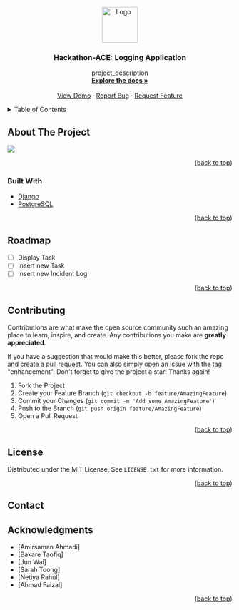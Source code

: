 <div id="top"></div>
<!--
*** Thanks for checking out the Best-README-Template. If you have a suggestion
*** that would make this better, please fork the repo and create a pull request
*** or simply open an issue with the tag "enhancement".
*** Don't forget to give the project a star!
*** Thanks again! Now go create something AMAZING! :D
-->



<!-- PROJECT SHIELDS -->
<!--
*** I'm using markdown "reference style" links for readability.
*** Reference links are enclosed in brackets [ ] instead of parentheses ( ).
*** See the bottom of this document for the declaration of the reference variables
*** for contributors-url, forks-url, etc. This is an optional, concise syntax you may use.
*** https://www.markdownguide.org/basic-syntax/#reference-style-links
-->
<!-- [![Contributors][contributors-shield]][contributors-url]
[![Forks][forks-shield]][forks-url]
[![Stargazers][stars-shield]][stars-url]
[![Issues][issues-shield]][issues-url]
[![MIT License][license-shield]][license-url]
[![LinkedIn][linkedin-shield]][linkedin-url] -->



<!-- PROJECT LOGO -->
<br />
<div align="center">
  <a href="https://github.com/">
    <img src="https://example.com/" alt="Logo" width="80" height="80">
  </a>

<h3 align="center">Hackathon-ACE: Logging Application</h3>

  <p align="center">
    project_description
    <br />
    <a href="https://github.com/"><strong>Explore the docs »</strong></a>
    <br />
    <br />
    <a href="https://github.com/">View Demo</a>
    ·
    <a href="https://github.com//issues">Report Bug</a>
    ·
    <a href="https://github.com//issues">Request Feature</a>
  </p>
</div>



<!-- TABLE OF CONTENTS -->
<details>
  <summary>Table of Contents</summary>
  <ol>
    <li>
      <a href="#about-the-project">About The Project</a>
      <ul>
        <li><a href="#built-with">Built With</a></li>
      </ul>
    </li>
    <li>
      <a href="#getting-started">Getting Started</a>
      <ul>
        <li><a href="#prerequisites">Prerequisites</a></li>
        <li><a href="#installation">Installation</a></li>
      </ul>
    </li>
    <li><a href="#usage">Usage</a></li>
    <li><a href="#roadmap">Roadmap</a></li>
    <li><a href="#contributing">Contributing</a></li>
    <li><a href="#license">License</a></li>
    <li><a href="#contact">Contact</a></li>
    <li><a href="#acknowledgments">Acknowledgments</a></li>
  </ol>
</details>



<!-- ABOUT THE PROJECT -->
## About The Project

![](https://dummyimage.com/750x400/000/ffffff)

<!-- Here's a blank template to get started: To avoid retyping too much info. Do a search and replace with your text editor for the following: `github_username`, `repo_name`, `twitter_handle`, `linkedin_username`, `email_client`, `email`, `project_title`, `project_description` -->

<p align="right">(<a href="#top">back to top</a>)</p>



### Built With

* [Django](https://www.djangoproject.com/)
* [PostgreSQL](https://www.postgresql.org/)

<p align="right">(<a href="#top">back to top</a>)</p>



<!-- GETTING STARTED -->
<!-- ## Getting Started

This is an example of how you may give instructions on setting up your project locally.
To get a local copy up and running follow these simple example steps.

### Prerequisites

This is an example of how to list things you need to use the software and how to install them.
* npm
  ```sh
  npm install npm@latest -g
  ```

### Installation

1. Get a free API Key at [https://example.com](https://example.com)
2. Clone the repo
   ```sh
   git clone https://github.com/.git
   ```
3. Install NPM packages
   ```sh
   npm install
   ```
4. Enter your API in `config.js`
   ```js
   const API_KEY = 'ENTER YOUR API';
   ```

<p align="right">(<a href="#top">back to top</a>)</p> -->



<!-- USAGE EXAMPLES -->
<!-- ## Usage

Use this space to show useful examples of how a project can be used. Additional screenshots, code examples and demos work well in this space. You may also link to more resources.

_For more examples, please refer to the [Documentation](https://example.com)_

<p align="right">(<a href="#top">back to top</a>)</p>
 -->


<!-- ROADMAP -->
## Roadmap

- [ ] Display Task
- [ ] Insert new Task
- [ ] Insert new Incident Log
<!-- - [ ] Feature 2
- [ ] Feature 3
    - [ ] Nested Feature -->

<!-- See the [open issues](https://github.com//issues) for a full list of proposed features (and known issues). -->

<p align="right">(<a href="#top">back to top</a>)</p>



<!-- CONTRIBUTING -->
## Contributing

Contributions are what make the open source community such an amazing place to learn, inspire, and create. Any contributions you make are **greatly appreciated**.

If you have a suggestion that would make this better, please fork the repo and create a pull request. You can also simply open an issue with the tag "enhancement".
Don't forget to give the project a star! Thanks again!

1. Fork the Project
2. Create your Feature Branch (`git checkout -b feature/AmazingFeature`)
3. Commit your Changes (`git commit -m 'Add some AmazingFeature'`)
4. Push to the Branch (`git push origin feature/AmazingFeature`)
5. Open a Pull Request

<p align="right">(<a href="#top">back to top</a>)</p>



<!-- LICENSE -->
## License

Distributed under the MIT License. See `LICENSE.txt` for more information.

<p align="right">(<a href="#top">back to top</a>)</p>



<!-- CONTACT -->
## Contact

<!-- Your Name - [@twitter_handle](https://twitter.com/twitter_handle) - email@email_client.com

Project Link: [https://github.com/](https://github.com/)

<p align="right">(<a href="#top">back to top</a>)</p> -->



<!-- ACKNOWLEDGMENTS -->
## Acknowledgments

* [Amirsaman Ahmadi]
* [Bakare Taofiq]
* [Jun Wai]
* [Sarah Toong]
* [Netiya Rahul]
* [Ahmad Faizal]

<p align="right">(<a href="#top">back to top</a>)</p>



<!-- MARKDOWN LINKS & IMAGES -->
<!-- https://www.markdownguide.org/basic-syntax/#reference-style-links -->
<!-- [contributors-shield]: https://img.shields.io/github/contributors/.svg?style=for-the-badge
[contributors-url]: https://github.com//graphs/contributors
[forks-shield]: https://img.shields.io/github/forks/.svg?style=for-the-badge
[forks-url]: https://github.com//network/members
[stars-shield]: https://img.shields.io/github/stars/.svg?style=for-the-badge
[stars-url]: https://github.com//stargazers
[issues-shield]: https://img.shields.io/github/issues/.svg?style=for-the-badge
[issues-url]: https://github.com//issues
[license-shield]: https://img.shields.io/github/license/.svg?style=for-the-badge
[license-url]: https://github.com//blob/master/LICENSE.txt
[linkedin-shield]: https://img.shields.io/badge/-LinkedIn-black.svg?style=for-the-badge&logo=linkedin&colorB=555
[linkedin-url]: https://linkedin.com/in/linkedin_username
[product-screenshot]: images/screenshot.png -->
